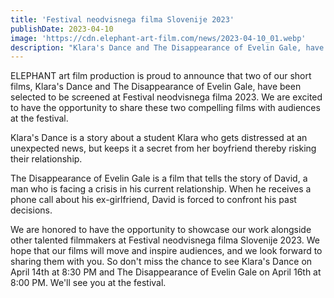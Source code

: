 ```yaml
---
title: 'Festival neodvisnega filma Slovenije 2023'
publishDate: 2023-04-10
image: 'https://cdn.elephant-art-film.com/news/2023-04-10_01.webp'
description: "Klara's Dance and The Disappearance of Evelin Gale, have been selected to be screened at Festival neodvisnega filma 2023."
---
```


ELEPHANT art film production is proud to announce that two of our short films, Klara's Dance and The Disappearance of Evelin Gale, have been selected to be screened at Festival neodvisnega filma 2023. We are excited to have the opportunity to share these two compelling films with audiences at the festival.

Klara's Dance is a story about a student Klara who gets distressed at an unexpected news, but keeps it a secret from her boyfriend thereby risking their relationship.

The Disappearance of Evelin Gale is a film that tells the story of David, a man who is facing a crisis in his current relationship. When he receives a phone call about his ex-girlfriend, David is forced to confront his past decisions.

We are honored to have the opportunity to showcase our work alongside other talented filmmakers at Festival neodvisnega filma Slovenije 2023. We hope that our films will move and inspire audiences, and we look forward to sharing them with you. So don't miss the chance to see Klara's Dance on April 14th at 8:30 PM and The Disappearance of Evelin Gale on April 16th at 8:00 PM. We'll see you at the festival.
